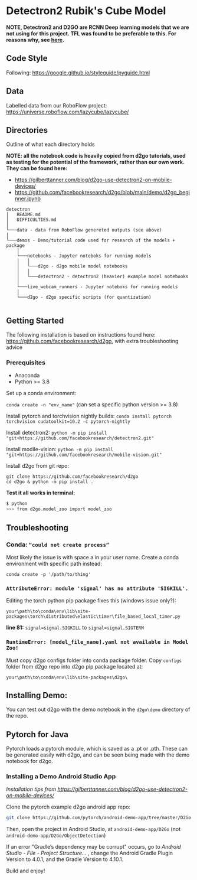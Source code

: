 # Detectron2 Rubik's Cube Model

**NOTE, Detectron2 and D2GO are RCNN Deep learning models that we are not using for this project. TFL was found to be preferable to this. For reasons why, see [here](DIFFICULTIES.md).**


## Code Style

Following: https://google.github.io/styleguide/pyguide.html

## Data

Labelled data from our RoboFlow project: https://universe.roboflow.com/lazycube/lazycube/

## Directories

Outline of what each directory holds

**NOTE: all the notebook code is heavily copied from d2go tutorials, used as testing for the potential of the framework, rather than our own work. They can be found here:**
 - https://gilberttanner.com/blog/d2go-use-detectron2-on-mobile-devices/
 - https://github.com/facebookresearch/d2go/blob/main/demo/d2go_beginner.ipynb


```
detectron
│   README.md
│   DIFFICULTIES.md
│
└───data - data from RoboFlow genereted outputs (see above)
│
└───demos - Demo/tutorial code used for research of the models + package
    │
    └───notebooks - Jupyter noteboks for running models
    │   │
    │   └───d2go - d2go mobile model notebooks
    │   │
    │   └───detectron2 - detectron2 (heavier) example model notebooks
    │
    └───live_webcam_runners - Jupyter noteboks for running models
    │
    └───d2go - d2go specific scripts (for quantization)


```

## Getting Started

The following installation is based on instructions found here: https://github.com/facebookresearch/d2go, with extra troubleshooting advice

### Prerequisites

- Anaconda
- Python >= 3.8

Set up a conda environment: 

`conda create -n "env_name"` (can set a specific python version >= 3.8)

Install pytorch and torchvision nightly builds:
`conda install pytorch torchvision cudatoolkit=10.2 -c pytorch-nightly`

Install detectron2:
`python -m pip install "git+https://github.com/facebookresearch/detectron2.git"`

Install modile-vision:
`python -m pip install "git+https://github.com/facebookresearch/mobile-vision.git"`

Install d2go from git repo:
```
git clone https://github.com/facebookresearch/d2go
cd d2go & python -m pip install .
```

**Test it all works in terminal:**

```bash
$ python
>>> from d2go.model_zoo import model_zoo
```

## Troubleshooting

### Conda: `“could not create process”`

Most likely the issue is with space a in your user name. Create a conda environment with specific path instead:

`conda create -p '/path/to/thing'`

### `AttributeError: module 'signal' has no attribute 'SIGKILL'.`

Editing the torch python pip package fixes this (windows issue only?):

`your\path\to\conda\env\lib\site-packages\torch\distributed\elastic\timer\file_based_local_timer.py`

**line 81:** `signal=signal.SIGKILL` to `signal=signal.SIGTERM`

### `RuntimeError: [model_file_name].yaml not available in Model Zoo!`


Must copy d2go configs folder into conda package folder. Copy `configs` folder from d2go repo into d2go pip package located at:

`your\path\to\conda\env\lib\site-packages\d2go\`



## Installing Demo:

You can test out d2go with the demo notebook in the `d2go\demo` directory of the repo.

## Pytorch for Java

Pytorch loads a pytorch module, which is saved as a .pt or .pth.
These can be generated easily with d2go, and can be seen being made with the demo notebook for d2go.

### Installing a Demo Android Studio App

*Installation tips from https://gilberttanner.com/blog/d2go-use-detectron2-on-mobile-devices/*

Clone the pytorch example d2go android app repo:

```bash
git clone https://github.com/pytorch/android-demo-app/tree/master/D2Go
```

Then, open the project in Android Studio, at `android-demo-app/D2Go` (not `android-demo-app/D2Go/ObjectDetection`)

If an error "Gradle’s dependency may be corrupt" occurs, go to *Android Studio - File - Project Structure...* , change the Android Gradle Plugin Version to 4.0.1, and the Gradle Version to 4.10.1.

Build and enjoy!

